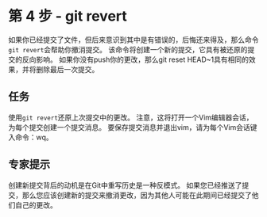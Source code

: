 # 第 4 步 - git revert
如果你已经提交了文件，但后来意识到其中是有错误的，后悔还来得及，那么命令`git revert`会帮助你撤消提交。 该命令将创建一个新的提交，它具有被还原的提交的反向影响。
如果你没有push你的更改，那么git reset HEAD~1具有相同的效果，并将删除最后一次提交。

## 任务
使用`git revert`还原上次提交中的更改。
注意，这将打开一个Vim编辑器会话，为每个提交创建一个提交消息。 要保存提交消息并退出vim，请为每个Vim会话键入命令：wq。

## 专家提示
创建新提交背后的动机是在Git中重写历史是一种反模式。 如果您已经推送了提交，那么您应该创建新的提交来撤消更改，因为其他人可能在此期间已经提交了他们自己的更改。 
